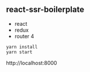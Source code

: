 ## react-ssr-boilerplate

- react
- redux
- router 4

```yarn install```  
```yarn start```

http://localhost:8000
